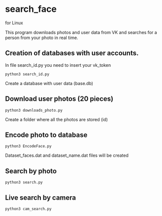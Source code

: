 # search_face

for Linux

Тhis program downloads photos and user data from VK and searches for a person from your photo in real time.

## Creation of databases with user accounts.

In file search_id.py you need to insert your vk_token
```
python3 search_id.py
```
Create a database with user data (base.db)

## Download user photos (20 pieces)
```
python3 downloads_photo.py
```
Create a folder where all the photos are stored (id)

## Encode photo to database
```
python3 EncodeFace.py
```

Dataset_faces.dat and dataset_name.dat files will be created

## Search by photo
```
python3 search.py
```

## Live search by camera
```
python3 cam_search.py
```